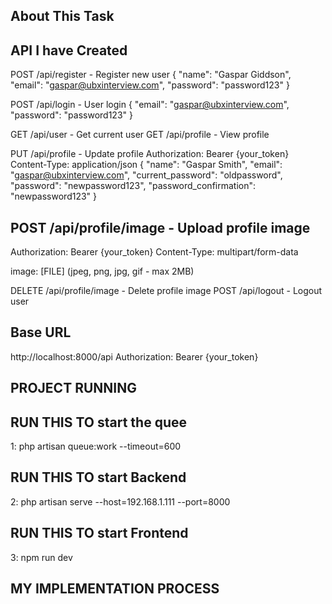 
## About This Task

## API I have Created
POST /api/register          - Register new user
{
    "name": "Gaspar Giddson",
    "email": "gaspar@ubxinterview.com",
    "password": "password123"
}


POST /api/login             - User login
{
    "email": "gaspar@ubxinterview.com",
    "password": "password123"
}

GET  /api/user              - Get current user
GET  /api/profile           - View profile


PUT  /api/profile           - Update profile
Authorization: Bearer {your_token}
Content-Type: application/json
{
    "name": "Gaspar Smith",
    "email": "gaspar@ubxinterview.com",
    "current_password": "oldpassword",
    "password": "newpassword123",
    "password_confirmation": "newpassword123"
}

## POST /api/profile/image     - Upload profile image
Authorization: Bearer {your_token}
Content-Type: multipart/form-data

image: [FILE] (jpeg, png, jpg, gif - max 2MB)


DELETE /api/profile/image   - Delete profile image
POST /api/logout            - Logout user

## Base URL
http://localhost:8000/api
Authorization: Bearer {your_token}

## PROJECT RUNNING

## RUN THIS TO start the quee
1: php artisan queue:work --timeout=600

## RUN THIS TO start Backend
2: php artisan serve --host=192.168.1.111 --port=8000

## RUN THIS TO start Frontend
3: npm run dev


## MY IMPLEMENTATION PROCESS
